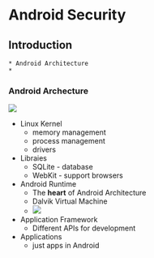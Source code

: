 # Android Security
##  Introduction
    * Android Architecture
    * 

### Android Archecture
![](https://elinux.org/images/c/c2/Android-system-architecture.jpg)
* Linux Kernel
    * memory management
    * process management
    * drivers
* Libraies
    * SQLite - database
    * WebKit - support browsers
* Android Runtime
    * The **heart** of Android Architecture  
    * Dalvik Virtual Machine
    * ![](https://www.edc4it.com/static/images/blog/compiling-with-dalvik.png)
* Application Framework
    * Different APIs for development   
* Applications
    * just apps in Android
